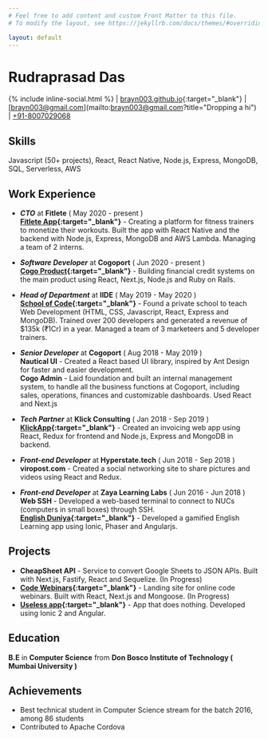 ```yaml
---
# Feel free to add content and custom Front Matter to this file.
# To modify the layout, see https://jekyllrb.com/docs/themes/#overriding-theme-defaults

layout: default
---
```


# Rudraprasad Das
{% include inline-social.html %} | [brayn003.github.io](https://brayn003.github.io){:target="_blank"} | [brayn003@gmail.com](mailto:brayn003@gmail.com?title="Dropping a hi") | [+91-8007029068](tel:+91-8007029068)

## Skills
Javascript (50+ projects), React, React Native, Node.js, Express, MongoDB, SQL, Serverless, AWS

## Work Experience

- ***CTO*** at **Fitlete** ( May 2020 - present )  
**[Fitlete App](https://fitlete.co){:target="_blank"}** - Creating a platform for fitness trainers to monetize their workouts. Built the app with React Native and the backend with Node.js, Express, MongoDB and AWS Lambda. Managing a team of 2 interns.

- ***Software Developer*** at **Cogoport** ( Jun 2020 - present )  
**[Cogo Product](https://cogoport.com/pay-later){:target="_blank"}** - Building financial credit systems on the main product using React, Next.js, Node.js and Ruby on Rails.

- ***Head of Department*** at **IIDE** ( May 2019 - May 2020 )  
**[School of Code](https://iide.co/full-stack-developer-course-in-mumbai/){:target="_blank"}** - Found a private school to teach Web Development (HTML, CSS, Javascript, React, Express and MongoDB). Trained over 200 developers and generated a revenue of $135k (₹1Cr) in a year. Managed a team of 3 marketeers and 5 developer trainers.

- ***Senior Developer***  at **Cogoport** ( Aug 2018 - May 2019 )  
**Nautical UI** - Created a React based UI library, inspired by Ant Design for faster and easier development.  
**Cogo Admin** - Laid foundation and built an internal management system, to handle all the business functions at Cogoport, including sales, operations, finances and customizable dashboards. Used React and Next.js

- ***Tech Partner*** at **Klick Consulting** ( Jan 2018 - Sep 2019 )  
**[KlickApp](https://github.com/brayn003/klick-new-app){:target="_blank"}** - Created an invoicing web app using React, Redux for frontend and Node.js, Express and MongoDB in backend.

- ***Front-end Developer*** at **Hyperstate.tech** ( Jun 2018 - Sep 2018 )  
**viropost.com** - Created a social networking site to share pictures and videos using React and Redux.

- ***Front-end Developer*** at **Zaya Learning Labs** ( Jun 2016 - Jun 2018 )  
**Web SSH** - Developed a web-based terminal to connect to NUCs (computers in small boxes) through SSH.  
**[English Duniya](https://play.google.com/store/apps/details?id=com.ionicframework.zayamobile694033){:target="_blank"}** - Developed a gamified English Learning app using Ionic, Phaser and Angularjs.

## Projects
- **CheapSheet API** - Service to convert Google Sheets to JSON APIs. Built with Next.js, Fastify, React and Sequelize. (In Progress)  
- **[Code Webinars](https://code-webinars.herokuapp.com){:target="_blank"}** - Landing site for online code webinars. Built with React, Next.js and Mongoose. (In Progress)  
- **[Useless app](https://play.google.com/store/apps/details?id=com.asphalo.useless){:target="_blank"}** - App that does nothing. Developed using Ionic 2 and Angular.  

## Education
**B.E** in **Computer Science** from **Don Bosco Institute of Technology ( Mumbai University )**

## Achievements
- Best technical student in Computer Science stream for the batch 2016, among 86 students
- Contributed to Apache Cordova